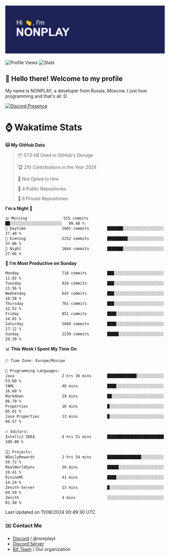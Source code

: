 ![Discord Presence](./header.png)
<br></br>
![Profile Views](https://komarev.com/ghpvc/?username=NONPLAYT&color=blue&style=for-the-badge)
![Stats](https://img.shields.io/badge/0%25-OPTIMIZED-orange?style=for-the-badge)


## :wave: Hello there! Welcome to my profile

My name is NONPLAY, a developer from Russia, Moscow. I just love programming and that's all :D

[![Discord Presence](https://lanyard.cnrad.dev/api/597087584090587177?showDisplayName=true)](https://discord.com/users/597087584090587177) 

# ⌚ Wakatime Stats

<!--START_SECTION:waka-->
**🐱 My GitHub Data** 

> 📦 57.0 kB Used in GitHub's Storage 
 > 
> 🏆 210 Contributions in the Year 2024
 > 
> 🚫 Not Opted to Hire
 > 
> 📜 4 Public Repositories 
 > 
> 🔑 6 Private Repositories 
 > 
**I'm a Night 🦉** 

```text
🌞 Morning                515 commits         ██░░░░░░░░░░░░░░░░░░░░░░░   08.48 % 
🌆 Daytime                1665 commits        ███████░░░░░░░░░░░░░░░░░░   27.40 % 
🌃 Evening                2252 commits        █████████░░░░░░░░░░░░░░░░   37.06 % 
🌙 Night                  1644 commits        ███████░░░░░░░░░░░░░░░░░░   27.06 % 
```
📅 **I'm Most Productive on Sunday** 

```text
Monday                   718 commits         ███░░░░░░░░░░░░░░░░░░░░░░   11.82 % 
Tuesday                  824 commits         ███░░░░░░░░░░░░░░░░░░░░░░   13.56 % 
Wednesday                643 commits         ███░░░░░░░░░░░░░░░░░░░░░░   10.58 % 
Thursday                 761 commits         ███░░░░░░░░░░░░░░░░░░░░░░   12.52 % 
Friday                   851 commits         ████░░░░░░░░░░░░░░░░░░░░░   14.01 % 
Saturday                 1040 commits        ████░░░░░░░░░░░░░░░░░░░░░   17.12 % 
Sunday                   1239 commits        █████░░░░░░░░░░░░░░░░░░░░   20.39 % 
```


📊 **This Week I Spent My Time On** 

```text
🕑︎ Time Zone: Europe/Moscow

💬 Programming Languages: 
Java                     2 hrs 36 mins       █████████████░░░░░░░░░░░░   53.60 % 
YAML                     48 mins             ████░░░░░░░░░░░░░░░░░░░░░   16.60 % 
Markdown                 19 mins             ██░░░░░░░░░░░░░░░░░░░░░░░   06.79 % 
Properties               16 mins             █░░░░░░░░░░░░░░░░░░░░░░░░   05.81 % 
Java Properties          13 mins             █░░░░░░░░░░░░░░░░░░░░░░░░   04.57 % 

🔥 Editors: 
IntelliJ IDEA            4 hrs 51 mins       █████████████████████████   100.00 % 

🐱‍💻 Projects: 
NDailyRewards            2 hrs 54 mins       ███████████████░░░░░░░░░░   59.72 % 
RealWorldSync            56 mins             █████░░░░░░░░░░░░░░░░░░░░   19.41 % 
DivineMC                 41 mins             ████░░░░░░░░░░░░░░░░░░░░░   14.24 % 
Zenith-Server            13 mins             █░░░░░░░░░░░░░░░░░░░░░░░░   04.59 % 
Zenith                   4 mins              ░░░░░░░░░░░░░░░░░░░░░░░░░   01.50 % 
```


 Last Updated on 11/08/2024 00:49:30 UTC
<!--END_SECTION:waka-->

### ✉️ Contact Me

- [Discord](https://discord.com/users/597087584090587177) / @nonplayt
- [Discord Server](https://discord.gg/p7cxhw7E2M)
- [BX Team](https://github.com/BX-Team) / Our organization
